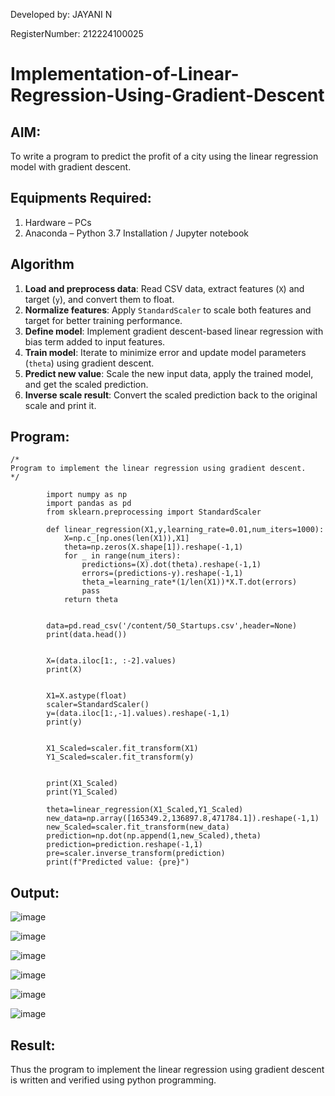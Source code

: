 Developed by: JAYANI N

RegisterNumber:  212224100025


# Implementation-of-Linear-Regression-Using-Gradient-Descent

## AIM:
To write a program to predict the profit of a city using the linear regression model with gradient descent.

## Equipments Required:
1. Hardware – PCs
2. Anaconda – Python 3.7 Installation / Jupyter notebook

## Algorithm



1. **Load and preprocess data**: Read CSV data, extract features (`X`) and target (`y`), and convert them to float.
2. **Normalize features**: Apply `StandardScaler` to scale both features and target for better training performance.
3. **Define model**: Implement gradient descent-based linear regression with bias term added to input features.
4. **Train model**: Iterate to minimize error and update model parameters (`theta`) using gradient descent.
5. **Predict new value**: Scale the new input data, apply the trained model, and get the scaled prediction.
6. **Inverse scale result**: Convert the scaled prediction back to the original scale and print it.


## Program:
```
/*
Program to implement the linear regression using gradient descent.
*/
```


            import numpy as np
            import pandas as pd
            from sklearn.preprocessing import StandardScaler
            
            def linear_regression(X1,y,learning_rate=0.01,num_iters=1000):
                X=np.c_[np.ones(len(X1)),X1]
                theta=np.zeros(X.shape[1]).reshape(-1,1)
                for _ in range(num_iters):
                    predictions=(X).dot(theta).reshape(-1,1)
                    errors=(predictions-y).reshape(-1,1)
                    theta_=learning_rate*(1/len(X1))*X.T.dot(errors)
                    pass
                return theta
            
            
            data=pd.read_csv('/content/50_Startups.csv',header=None)
            print(data.head())
            
            
            X=(data.iloc[1:, :-2].values)
            print(X)
            
            
            X1=X.astype(float)
            scaler=StandardScaler()
            y=(data.iloc[1:,-1].values).reshape(-1,1)
            print(y)
            
            
            X1_Scaled=scaler.fit_transform(X1)
            Y1_Scaled=scaler.fit_transform(y)
            
            
            print(X1_Scaled)
            print(Y1_Scaled)
            
            theta=linear_regression(X1_Scaled,Y1_Scaled)
            new_data=np.array([165349.2,136897.8,471784.1]).reshape(-1,1)
            new_Scaled=scaler.fit_transform(new_data)
            prediction=np.dot(np.append(1,new_Scaled),theta)
            prediction=prediction.reshape(-1,1)
            pre=scaler.inverse_transform(prediction)
            print(f"Predicted value: {pre}")


## Output:

![image](https://github.com/user-attachments/assets/053d5d73-e837-47d4-a8a2-39bd7c2c429e)

![image](https://github.com/user-attachments/assets/221d7eb2-9871-4d92-b1a1-a8e30b4837d5)

![image](https://github.com/user-attachments/assets/97895db7-8c77-4348-bc56-4240fb1165cb)

![image](https://github.com/user-attachments/assets/3f38a072-a4a8-4925-ade2-e0c7b700c0b3)

![image](https://github.com/user-attachments/assets/c0f92d6b-9b00-47a0-a9a5-12920b1ba734)

![image](https://github.com/user-attachments/assets/210d0076-58b5-4f67-9b56-c485b924a9a9)


## Result:
Thus the program to implement the linear regression using gradient descent is written and verified using python programming.
